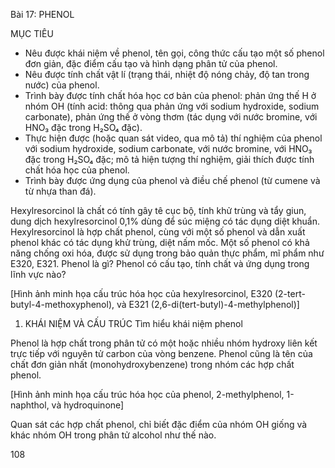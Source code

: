 Bài 17: PHENOL

MỤC TIÊU
- Nêu được khái niệm về phenol, tên gọi, công thức cấu tạo một số phenol đơn giản, đặc điểm cấu tạo và hình dạng phân tử của phenol.
- Nêu được tính chất vật lí (trạng thái, nhiệt độ nóng chảy, độ tan trong nước) của phenol.
- Trình bày được tính chất hóa học cơ bản của phenol: phản ứng thế H ở nhóm OH (tính acid: thông qua phản ứng với sodium hydroxide, sodium carbonate), phản ứng thế ở vòng thơm (tác dụng với nước bromine, với HNO₃ đặc trong H₂SO₄ đặc).
- Thực hiện được (hoặc quan sát video, qua mô tả) thí nghiệm của phenol với sodium hydroxide, sodium carbonate, với nước bromine, với HNO₃ đặc trong H₂SO₄ đặc; mô tả hiện tượng thí nghiệm, giải thích được tính chất hóa học của phenol.
- Trình bày được ứng dụng của phenol và điều chế phenol (từ cumene và từ nhựa than đá).

Hexylresorcinol là chất có tính gây tê cục bộ, tính khử trùng và tẩy giun, dung dịch hexylresorcinol 0,1% dùng để súc miệng có tác dụng diệt khuẩn. Hexylresorcinol là hợp chất phenol, cùng với một số phenol và dẫn xuất phenol khác có tác dụng khử trùng, diệt nấm mốc. Một số phenol có khả năng chống oxi hóa, được sử dụng trong bảo quản thực phẩm, mĩ phẩm như E320, E321.
Phenol là gì? Phenol có cấu tạo, tính chất và ứng dụng trong lĩnh vực nào?

[Hình ảnh minh họa cấu trúc hóa học của hexylresorcinol, E320 (2-tert-butyl-4-methoxyphenol), và E321 (2,6-di(tert-butyl)-4-methylphenol)]

1. KHÁI NIỆM VÀ CẤU TRÚC
Tìm hiểu khái niệm phenol

Phenol là hợp chất trong phân tử có một hoặc nhiều nhóm hydroxy liên kết trực tiếp với nguyên tử carbon của vòng benzene. Phenol cũng là tên của chất đơn giản nhất (monohydroxybenzene) trong nhóm các hợp chất phenol.

[Hình ảnh minh họa cấu trúc hóa học của phenol, 2-methylphenol, 1-naphthol, và hydroquinone]

Quan sát các hợp chất phenol, chỉ biết đặc điểm của nhóm OH giống và khác nhóm OH trong phân tử alcohol như thế nào.

108